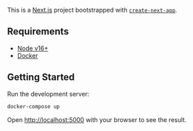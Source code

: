 This is a [Next.js](https://nextjs.org/) project bootstrapped with [`create-next-app`](https://github.com/vercel/next.js/tree/canary/packages/create-next-app).

## Requirements

- [Node v16+](https://nodejs.org/)
- [Docker](https://www.docker.com/)

## Getting Started

Run the development server:

```bash
docker-compose up
```

Open [http://localhost:5000](http://localhost:5000) with your browser to see the result.

